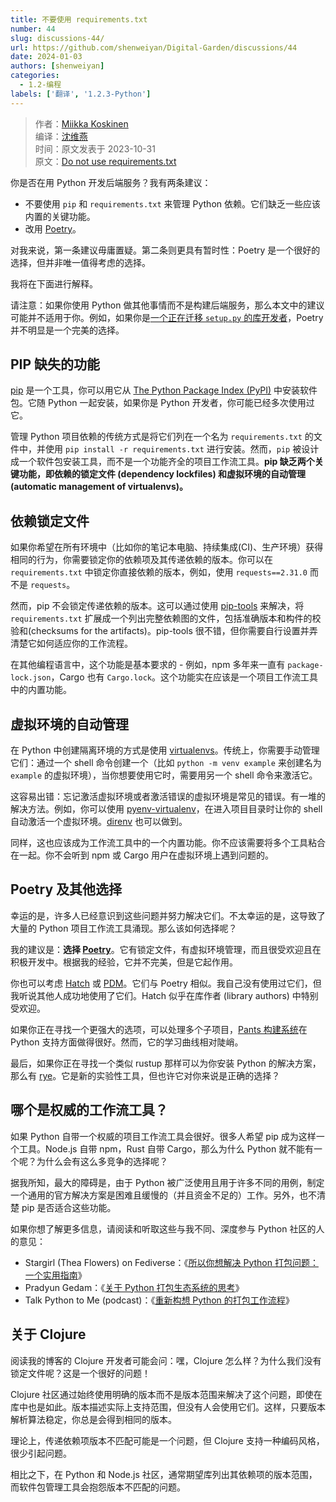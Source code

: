```yaml
---
title: 不要使用 requirements.txt
number: 44
slug: discussions-44/
url: https://github.com/shenweiyan/Digital-Garden/discussions/44
date: 2024-01-03
authors: [shenweiyan]
categories: 
  - 1.2-编程
labels: ['翻译', '1.2.3-Python']
---
```


> 作者：[Miikka Koskinen](https://miikka.me/)       
> 编译：[沈维燕](https://weiyan.cc)       
> 时间：原文发表于 2023-10-31       
> 原文：[Do not use requirements.txt](https://quanttype.net/posts/2023-10-31-do-not-use-requirements.txt.html)

你是否在用 Python 开发后端服务？我有两条建议：

- 不要使用 `pip` 和 `requirements.txt` 来管理 Python 依赖。它们缺乏一些应该内置的关键功能。
- 改用 [Poetry](https://python-poetry.org/)。

<!-- more -->

对我来说，第一条建议毋庸置疑。第二条则更具有暂时性：Poetry 是一个很好的选择，但并非唯一值得考虑的选择。

我将在下面进行解释。

请注意：如果你使用 Python 做其他事情而不是构建后端服务，那么本文中的建议可能并不适用于你。例如，如果你是[一个正在迁移 `setup.py` 的库开发者](https://gregoryszorc.com/blog/2023/10/30/my-user-experience-porting-off-setup.py/)，Poetry 并不明显是一个完美的选择。

## PIP 缺失的功能
[pip](https://pypi.org/project/pip/) 是一个工具，你可以用它从 [The Python Package Index (PyPI)](https://pypi.org/) 中安装软件包。它随 Python 一起安装，如果你是 Python 开发者，你可能已经多次使用过它。

管理 Python 项目依赖的传统方式是将它们列在一个名为 `requirements.txt` 的文件中，并使用 `pip install -r requirements.txt` 进行安装。然而，`pip` 被设计成一个软件包安装工具，而不是一个功能齐全的项目工作流工具。**pip 缺乏两个关键功能，即依赖的锁定文件 (dependency lockfiles) 和虚拟环境的自动管理(automatic management of virtualenvs)。**

## 依赖锁定文件
如果你希望在所有环境中（比如你的笔记本电脑、持续集成(CI)、生产环境）获得相同的行为，你需要锁定你的依赖项及其传递依赖的版本。你可以在 `requirements.txt` 中锁定你直接依赖的版本，例如，使用 `requests==2.31.0` 而不是 `requests`。

然而，pip 不会锁定传递依赖的版本。这可以通过使用 [pip-tools](https://github.com/jazzband/pip-tools) 来解决，将 `requirements.txt` 扩展成一个列出完整依赖图的文件，包括准确版本和构件的校验和(checksums for the artifacts)。pip-tools 很不错，但你需要自行设置并弄清楚它如何适应你的工作流程。

在其他编程语言中，这个功能是基本要求的 - 例如，npm 多年来一直有 `package-lock.json`，Cargo 也有 `Cargo.lock`。这个功能实在应该是一个项目工作流工具中的内置功能。

## 虚拟环境的自动管理

在 Python 中创建隔离环境的方式是使用 [virtualenvs](https://docs.python.org/3/library/venv.html)。传统上，你需要手动管理它们：通过一个 shell 命令创建一个（比如 `python -m venv example` 来创建名为 `example` 的虚拟环境），当你想要使用它时，需要用另一个 shell 命令来激活它。

这容易出错：忘记激活虚拟环境或者激活错误的虚拟环境是常见的错误。有一堆的解决方法。例如，你可以使用 [pyenv-virtualenv](https://github.com/pyenv/pyenv-virtualenv)，在进入项目目录时让你的 shell 自动激活一个虚拟环境。[direnv](https://github.com/direnv/direnv/wiki/Python) 也可以做到。

同样，这也应该成为工作流工具中的一个内置功能。你不应该需要将多个工具粘合在一起。你不会听到 npm 或 Cargo 用户在虚拟环境上遇到问题的。

## Poetry 及其他选择

幸运的是，许多人已经意识到这些问题并努力解决它们。不太幸运的是，这导致了大量的 Python 项目工作流工具涌现。那么该如何选择呢？

我的建议是：**选择 [Poetry](https://python-poetry.org/docs/)**。它有锁定文件，有虚拟环境管理，而且很受欢迎且在积极开发中。根据我的经验，它并不完美，但是它起作用。

你也可以考虑 [Hatch](https://hatch.pypa.io/latest/) 或 [PDM](https://github.com/pdm-project/pdm)。它们与 Poetry 相似。我自己没有使用过它们，但我听说其他人成功地使用了它们。Hatch 似乎在库作者 (library authors) 中特别受欢迎。

如果你正在寻找一个更强大的选项，可以处理多个子项目，[Pants 构建系统](https://www.pantsbuild.org/)在 Python 支持方面做得很好。然而，它的学习曲线相对陡峭。

最后，如果你正在寻找一个类似 rustup 那样可以为你安装 Python 的解决方案，那么有 [rye](https://github.com/mitsuhiko/rye)。它是新的实验性工具，但也许它对你来说是正确的选择？

## 哪个是权威的工作流工具？

如果 Python 自带一个权威的项目工作流工具会很好。很多人希望 pip 成为这样一个工具。Node.js 自带 npm，Rust 自带 Cargo，那么为什么 Python 就不能有一个呢？为什么会有这么多竞争的选择呢？

据我所知，最大的障碍是，由于 Python 被广泛使用且用于许多不同的用例，制定一个通用的官方解决方案是困难且缓慢的（并且资金不足的）工作。另外，也不清楚 pip 是否适合这些功能。

如果你想了解更多信息，请阅读和听取这些与我不同、深度参与 Python 社区的人的意见：    
- Stargirl (Thea Flowers) on Fediverse：《[所以你想解决 Python 打包问题：一个实用指南](https://hachyderm.io/@stargirl/109697057391904145)》
- Pradyun Gedam：《[关于 Python 打包生态系统的思考](https://pradyunsg.me/blog/2023/01/21/thoughts-on-python-packaging/)》
- Talk Python to Me (podcast)：《[重新构想 Python 的打包工作流程](https://talkpython.fm/episodes/show/406/reimagining-pythons-packaging-workflows)》

## 关于 Clojure 

阅读我的博客的 Clojure 开发者可能会问：嘿，Clojure 怎么样？为什么我们没有锁定文件呢？这是一个很好的问题！

Clojure 社区通过始终使用明确的版本而不是版本范围来解决了这个问题，即使在库中也是如此。版本描述实际上支持范围，但没有人会使用它们。这样，只要版本解析算法稳定，你总是会得到相同的版本。

理论上，传递依赖项版本不匹配可能是一个问题，但 Clojure 支持一种编码风格，很少引起问题。

相比之下，在 Python 和 Node.js 社区，通常期望库列出其依赖项的版本范围，而软件包管理工具会抱怨版本不匹配的问题。

<script src="https://giscus.app/client.js"
	data-repo="shenweiyan/Digital-Garden"
	data-repo-id="R_kgDOKgxWlg"
	data-mapping="number"
	data-term="44"
	data-reactions-enabled="1"
	data-emit-metadata="0"
	data-input-position="bottom"
	data-theme="light"
	data-lang="zh-CN"
	crossorigin="anonymous"
	async>
</script>
